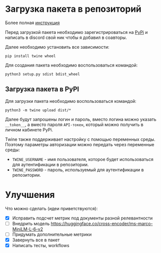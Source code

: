 # Загрузка пакета в репозиторий
Более полная [инструкция](https://dev.to/arnu515/create-a-pypi-pip-package-test-it-and-publish-it-using-github-actions-part-1-3cp8)

Перед загрузкой пакета необходимо зарегистрироваться на [PyPi](https://pypi.org/account/register/) и 
написать в discord свой ник чтобы я добавил в соавторы. 

Далее необходимо установить все зависимости:

```commandline
pip install twine wheel
```

Для создания пакета необходимо воспользоваться командой:
```commandline
python3 setup.py sdist bdist_wheel
```

## Загрузка пакета в PyPI
Для загрузки пакета необходимо воспользоваться командой:

```commandline
python3 -m twine upload dist/*
```
Далее будут запрошены логин и пароль, вместо логина можно указать `__token__`, а вместо пароля `API-токен`, 
который можно получить в личном кабинете PyPi.

Twine также поддерживает настройку с помощью переменных среды. 
Поэтому параметры авторизации можно передать через переменные среды:
* `TWINE_USERNAME` - имя пользователя, которое будет использоваться для аутентификации в репозитории.
* `TWINE_PASSWORD` - пароль, используемый для аутентификации в репозитории.

# Улучшения

Что можно сделать (идеи приветствуются):

- [X] Исправить подсчет метрик под документы разной релевантности
- [ ] Внедрить модель https://huggingface.co/cross-encoder/ms-marco-MiniLM-L-6-v2
- [ ] Придумать дополнительные метрики
- [X] Завернуть все в пакет
- [X] Написать тесты, workflows